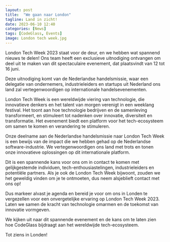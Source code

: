 ```yaml
---
layout: post
title:  "We gaan naar London"
tagline: Land in zicht!
date: 2023-06-10 12:40
categories: [News]
tags: [CodeGlass, Events]
image: London tech week.jpg
---
```

London Tech Week 2023 staat voor de deur, en we hebben wat spannend nieuws te delen! Ons team heeft een exclusieve uitnodiging ontvangen om deel uit te maken van dit spectaculaire evenement, dat plaatsvindt van 12 tot 16 juni.

Deze uitnodiging komt van de Nederlandse handelsmissie, waar een delegatie van ondernemers, industrieleiders en startups uit Nederland ons land zal vertegenwoordigen op internationale handelsevenementen.

London Tech Week is een wereldwijde viering van technologie, die innovatieve denkers en het talent van morgen verenigt in een weeklang festival. Het toont aan hoe technologie bedrijven en de samenleving transformeert, en stimuleert tot nadenken over innovatie, diversiteit en transformatie. Het evenement biedt een platform voor het tech-ecosysteem om samen te komen en verandering te stimuleren.

Onze deelname aan de Nederlandse handelsmissie naar London Tech Week is een bewijs van de impact die we hebben gehad op de Nederlandse software-industrie. We vertegenwoordigen ons land met trots en tonen onze innovatieve oplossingen op dit internationale platform.

Dit is een spannende kans voor ons om in contact te komen met gelijkgestemde individuen, tech-enthousiastelingen, industrieleiders en potentiële partners. Als je ook de London Tech Week bijwoont, zouden we het geweldig vinden om je te ontmoeten, dus neem alsjeblieft contact met ons op!

Dus markeer alvast je agenda en bereid je voor om ons in Londen te vergezellen voor een onvergetelijke ervaring op London Tech Week 2023. Laten we samen de kracht van technologie omarmen en de toekomst van innovatie vormgeven.

We kijken uit naar dit spannende evenement en de kans om te laten zien hoe CodeGlass bijdraagt aan het wereldwijde tech-ecosysteem.

Tot ziens in Londen!